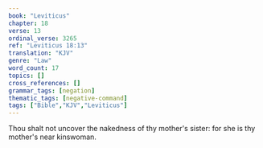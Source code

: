 ```yaml
---
book: "Leviticus"
chapter: 18
verse: 13
ordinal_verse: 3265
ref: "Leviticus 18:13"
translation: "KJV"
genre: "Law"
word_count: 17
topics: []
cross_references: []
grammar_tags: [negation]
thematic_tags: [negative-command]
tags: ["Bible","KJV","Leviticus"]
---
```

Thou shalt not uncover the nakedness of thy mother's sister: for she is thy mother's near kinswoman.
